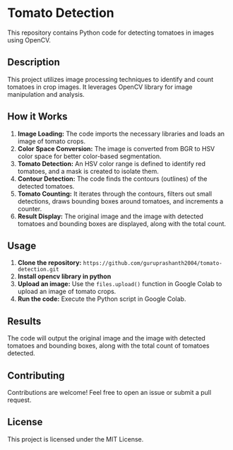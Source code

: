 # Tomato Detection

This repository contains Python code for detecting tomatoes in images using OpenCV.

## Description

This project utilizes image processing techniques to identify and count tomatoes in crop images. It leverages OpenCV library for image manipulation and analysis.

## How it Works

1. **Image Loading:** The code imports the necessary libraries and loads an image of tomato crops.
2. **Color Space Conversion:** The image is converted from BGR to HSV color space for better color-based segmentation.
3. **Tomato Detection:** An HSV color range is defined to identify red tomatoes, and a mask is created to isolate them.
4. **Contour Detection:** The code finds the contours (outlines) of the detected tomatoes.
5. **Tomato Counting:** It iterates through the contours, filters out small detections, draws bounding boxes around tomatoes, and increments a counter.
6. **Result Display:** The original image and the image with detected tomatoes and bounding boxes are displayed, along with the total count.

## Usage

1. **Clone the repository:** `https://github.com/guruprashanth2004/tomato-detection.git`
2. **Install opencv library in python**
3. **Upload an image:** Use the `files.upload()` function in Google Colab to upload an image of tomato crops.
4. **Run the code:** Execute the Python script in Google Colab.

## Results

The code will output the original image and the image with detected tomatoes and bounding boxes, along with the total count of tomatoes detected.

## Contributing

Contributions are welcome! Feel free to open an issue or submit a pull request.

## License

This project is licensed under the MIT License.
